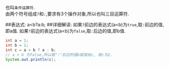 也叫`条件运算符`.   
由两个符号组成`?`和`:`,要求有3个操作对象,所以也叫三目运算符.   

##表达式:
	a<b?a:b;
##详细解读:	
	如果`?`前边的表达式(a<b)为`true`,取`:`前边的值,即a值.
	如果`?`前边的表达式(a<b)为`false`,取`:`后边的值,即b值.

```java
int a = 1;
int b = 2;
int c = a > b ? a : b;
// a > b 为false,所以取":"后边的值b赋值给c, 故c为2.
System.out.println(c);
```